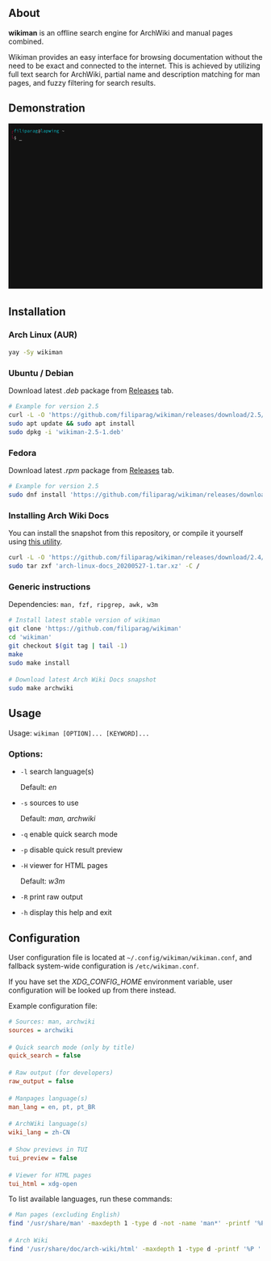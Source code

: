 ## About
**wikiman** is an offline search engine for ArchWiki and manual pages combined.

Wikiman provides an easy interface for browsing documentation without the need to be exact and connected to the internet.
This is achieved by utilizing full text search for ArchWiki, partial name and description matching for man pages,
and fuzzy filtering for search results.


## Demonstration

![Demo](demo.gif)


## Installation

### Arch Linux (AUR)
```bash
yay -Sy wikiman
```

### Ubuntu / Debian

Download latest *.deb* package from [Releases](https://github.com/filiparag/wikiman/releases/latest/) tab.

```bash
# Example for version 2.5
curl -L -O 'https://github.com/filiparag/wikiman/releases/download/2.5/wikiman-2.5-1.deb'
sudo apt update && sudo apt install 
sudo dpkg -i 'wikiman-2.5-1.deb'
```

### Fedora

Download latest *.rpm* package from [Releases](https://github.com/filiparag/wikiman/releases/latest/) tab.

```bash
# Example for version 2.5
sudo dnf install 'https://github.com/filiparag/wikiman/releases/download/2.5/wikiman-2.5-1.fc32.noarch.rpm'
```

### Installing Arch Wiki Docs

You can install the snapshot from this repository, or compile it yourself using [this utility](https://github.com/lahwaacz/arch-wiki-docs).

```bash
curl -L -O 'https://github.com/filiparag/wikiman/releases/download/2.4/arch-linux-docs_20200527-1.tar.xz'
sudo tar zxf 'arch-linux-docs_20200527-1.tar.xz' -C /
```

### Generic instructions

Dependencies: `man, fzf, ripgrep, awk, w3m`

```bash
# Install latest stable version of wikiman
git clone 'https://github.com/filiparag/wikiman'
cd 'wikiman'
git checkout $(git tag | tail -1)
make
sudo make install

# Download latest Arch Wiki Docs snapshot
sudo make archwiki
```

## Usage

Usage: `wikiman [OPTION]... [KEYWORD]...`

### Options:

- `-l` search language(s)

    Default: *en*

- `-s` sources to use
 
    Default: *man, archwiki*

- `-q` enable quick search mode

- `-p` disable quick result preview

- `-H` viewer for HTML pages

    Default: *w3m*

- `-R` print raw output

- `-h` display this help and exit


## Configuration

User configuration file is located at `~/.config/wikiman/wikiman.conf`,
and fallback system-wide configuration is `/etc/wikiman.conf`.

If you have set the *XDG_CONFIG_HOME* environment variable, user configuration
will be looked up from there instead.

Example configuration file:

```ini
# Sources: man, archwiki
sources = archwiki

# Quick search mode (only by title)
quick_search = false

# Raw output (for developers)
raw_output = false

# Manpages language(s)
man_lang = en, pt, pt_BR

# ArchWiki language(s)
wiki_lang = zh-CN

# Show previews in TUI
tui_preview = false

# Viewer for HTML pages
tui_html = xdg-open
```

To list available languages, run these commands:

```bash
# Man pages (excluding English)
find '/usr/share/man' -maxdepth 1 -type d -not -name 'man*' -printf '%P '

# Arch Wiki
find '/usr/share/doc/arch-wiki/html' -maxdepth 1 -type d -printf '%P '
```